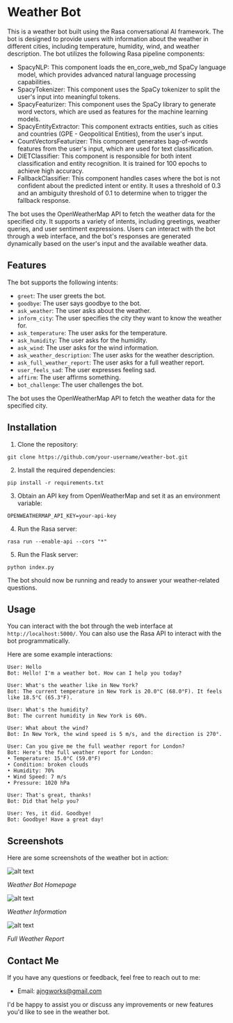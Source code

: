 # Weather Bot

This is a weather bot built using the Rasa conversational AI framework. The bot is designed to provide users with information about the weather in different cities, including temperature, humidity, wind, and weather description.
The bot utilizes the following Rasa pipeline components:

- SpacyNLP: This component loads the en_core_web_md SpaCy language model, which provides advanced natural language processing capabilities.
- SpacyTokenizer: This component uses the SpaCy tokenizer to split the user's input into meaningful tokens.
- SpacyFeaturizer: This component uses the SpaCy library to generate word vectors, which are used as features for the machine learning models.
- SpacyEntityExtractor: This component extracts entities, such as cities and countries (GPE - Geopolitical Entities), from the user's input.
- CountVectorsFeaturizer: This component generates bag-of-words features from the user's input, which are used for text classification.
- DIETClassifier: This component is responsible for both intent classification and entity recognition. It is trained for 100 epochs to achieve high accuracy.
- FallbackClassifier: This component handles cases where the bot is not confident about the predicted intent or entity. It uses a threshold of 0.3 and an ambiguity threshold of 0.1 to determine when to trigger the fallback response.

The bot uses the OpenWeatherMap API to fetch the weather data for the specified city. It supports a variety of intents, including greetings, weather queries, and user sentiment expressions.
Users can interact with the bot through a web interface, and the bot's responses are generated dynamically based on the user's input and the available weather data.

## Features

The bot supports the following intents:

- `greet`: The user greets the bot.
- `goodbye`: The user says goodbye to the bot.
- `ask_weather`: The user asks about the weather.
- `inform_city`: The user specifies the city they want to know the weather for.
- `ask_temperature`: The user asks for the temperature.
- `ask_humidity`: The user asks for the humidity.
- `ask_wind`: The user asks for the wind information.
- `ask_weather_description`: The user asks for the weather description.
- `ask_full_weather_report`: The user asks for a full weather report.
- `user_feels_sad`: The user expresses feeling sad.
- `affirm`: The user affirms something.
- `bot_challenge`: The user challenges the bot.

The bot uses the OpenWeatherMap API to fetch the weather data for the specified city.

## Installation

1. Clone the repository:

```
git clone https://github.com/your-username/weather-bot.git
```

2. Install the required dependencies:

```
pip install -r requirements.txt
```

3. Obtain an API key from OpenWeatherMap and set it as an environment variable:

```
OPENWEATHERMAP_API_KEY=your-api-key
```

4. Run the Rasa server:

```
rasa run --enable-api --cors "*"
```

5. Run the Flask server:

```
python index.py
```

The bot should now be running and ready to answer your weather-related questions.

## Usage

You can interact with the bot through the web interface at `http://localhost:5000/`. You can also use the Rasa API to interact with the bot programmatically.

Here are some example interactions:

```
User: Hello
Bot: Hello! I'm a weather bot. How can I help you today?

User: What's the weather like in New York?
Bot: The current temperature in New York is 20.0°C (68.0°F). It feels like 18.5°C (65.3°F).

User: What's the humidity?
Bot: The current humidity in New York is 60%.

User: What about the wind?
Bot: In New York, the wind speed is 5 m/s, and the direction is 270°.

User: Can you give me the full weather report for London?
Bot: Here's the full weather report for London:
• Temperature: 15.0°C (59.0°F)
• Condition: broken clouds
• Humidity: 70%
• Wind Speed: 7 m/s
• Pressure: 1020 hPa

User: That's great, thanks!
Bot: Did that help you?

User: Yes, it did. Goodbye!
Bot: Goodbye! Have a great day!
```

## Screenshots

Here are some screenshots of the weather bot in action:

![alt text](screenshots/image.png)

*Weather Bot Homepage*

![alt text](screenshots/image-1.png)

*Weather Information*

![alt text](screenshots/image-3.png)

*Full Weather Report*

## Contact Me

If you have any questions or feedback, feel free to reach out to me:

- Email: ajngworks@gmail.com

I'd be happy to assist you or discuss any improvements or new features you'd like to see in the weather bot.